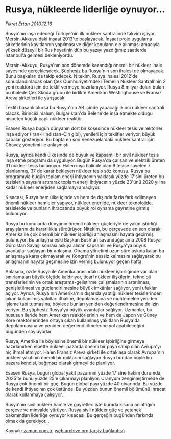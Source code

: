 # Rusya, nükleerde liderliğe oynuyor...

*Fikret Ertan 2010.12.16*

<td class="columnist-detail">
<p>Rusya'nın inşa edeceği Türkiye'nin ilk nükleer santralinde takvim işliyor. Mersin-Akkuyu'daki inşaat 2013'te başlayacak. İnşaat proje uygulama şirketlerinin kayıtlarının yapılması ve diğer konuların ele alınması amacıyla yüksek düzeyli bir Rus heyetinin dün bu yazıyı yazdığımız saatlerde İstanbul'a gelmesi bekleniyordu.</p>
<p>
<div id="haberMetinDiv">
<p>Mersin-Akkuyu, Rusya'nın son dönemde kazandığı önemli bir nükleer ihale sayesinde gerçekleşecek. Şüphesiz bu Rusya'nın son ihalesi de olmayacak. Bunu başkaları da takip edecek. Nitekim, Rusya ihalesi 2012'de sonuçlandırılacak olan Çek Cumhuriyeti'ndeki Temelin Nükleer Santrali'nin 2 yeni reaktörü için de teklif vermeye hazırlanıyor. Rusya 8 milyar doları bulan bu ihalede Çek Skoda grubu ile birlikte Amerikan Westinghouse ve Fransız Areva şirketleri ile yarışacak.
<p>Teklifi başarılı olursa bu Rusya'nın AB içinde yapacağı ikinci nükleer santrali olacak. Birincisi malum, Bulgaristan'da Belene'de inşa etmekte olduğu nispeten küçük çaplı nükleer reaktör.
<p>Esasen Rusya bugün dünyanın dört bir köşesinde nükleer tesis ve rektörler inşa ediyor (İran-Hindistan-Çin gibi), yenileri için teklifler veriyor, büyük çabalar gösteriyor. Bu bapta en son Venezuela'daki nükleer santral için Chavez yönetimi ile anlaşmıştı.
<p>Rusya, ayrıca kendi ülkesinde de büyük ve kapsamlı bir sivil nükleer tesis inşa etme programı da uyguluyor. Bugün Rusya'da çalışan ve elektrik üreten 31 nükleer tesis bulunuyor. Halen inşa halinde olan 9 tesise ilaveten 7 planlanmış, 37 de karar bekleyen nükleer tesis söz konusu. Rusya bu programıyla bugün toplam enerji ihtiyacının yaklaşık yüzde 17'sini üreten bu tesislerin sayısını artırarak toplam enerji ihtiyacının yüzde 23'ünü 2020 yılına kadar nükleer enerjiden sağlamayı amaçlıyor.
<p>Kısacası, Rusya hem ülke içinde ve hem de dışında fazla fark edilmeyen önemli nükleer hamleler yapıyor, nükleer enerjide, nükleer teknolojide, tesislerde ve bunların ihracatında büyük rol oynama gayretine girmiş bulunuyor.
<p>Rusya bu konularda dünyanın önemli nükleer güçleriyle de yakın işbirliği arayışlarını da kararlılıkla sürdürüyor. Nitekim, bu çerçevede en son olarak Amerika ile çok önemli bir nükleer işbirliği anlaşmasını hayata geçirmiş bulunuyor. Bu anlaşma eski Başkan Bush'un savunduğu; ama 2008 Rusya-Gürcistan Savaşı sonrası askıya alınan kapsamlı ve Rusya'ya büyük avantajlar sağlayan bir anlaşma. Obama yönetimi uzun süre askıda kalan bu anlaşmaya karşı çıkmayarak ve Kongre'nin sessiz kalmasını sağlayarak bu anlaşmanın hayata geçmesine izin vermiş bulunuyor geçen hafta.
<p>Anlaşma, özde Rusya ile Amerika arasındaki nükleer işbirliğinde var olan sınırlamaları büyük ölçüde kaldırıyor, ticarî nükleer ilişkilerin, teknoloji transferlerinin ve ortak araştırma-geliştirme çalışmalarının artırılması, genişletilmesi ve güçlendirilmesine büyük imkânlar sağlıyor, yeni ufuklar açıyor. Ayrıca, Rusya'nın Amerika'nın dışarıda yaptığı nükleer tesislerinden çıkan kullanılmış yakıtları ithaline, depolamasına ve muhtemelen yeniden işleme tabi tutmasına, böylece bunları yeniden değerlendirmesine de izin veriyor. Bu şüphesiz Rusya'ya büyük avantajlar sağlıyor. Uzmanlar, bu hususun ileride hem Amerikan reaktörlerinin ve hem de Japon ve Güney Kore reaktörlerinden ortaya çıkan kullanılmış yakıtların Rusya'da depolanmasına ve yeniden değerlendirilmelerine yol açabileceğini bugünden söylüyorlar.
<p>Rusya, Amerika ile böylesine önemli bir nükleer işbirliğine girmeye hazırlanırken elbette nükleer pazarda önemli bir paya sahip olan Avrupa'yı hiç ihmal etmiyor. Halen Fransız Areva şirketi ile ortaklaşa olarak Avrupa'nın nükleer yakıtının önemli bir miktarını sağlayan Rusya bundan böyle bu pazara kendisi, bağımsız olarak girmeyi de planlıyor.
<p>Esasen Rusya, bugün global yakıt pazarının yüzde 17'sine hakim durumda; 2025'te bunu yüzde 25'e çıkarmayı planlıyor. Uranyum zenginleştirmede de Rusya çok önemli bir güç. Bugün global payı yüzde 40 civarında. Bu yüzde de kendi ihtiyacının çok üstünde. Bu yüzden bunun önemli bölümünü ihracat olarak kullanmaya çalışıyor.
<p>Rusya'nın sivil nükleer hamle ve gayretleri işte burada kısaca anlattığım çerçeve ve minvalde yürüyor. Rusya sivil nükleer güç ve yetenek bakımından liderliğe oynuyor kısacası. Bu gerçeğin bugünden farkında olmak da gerekiyor... </p></p></p></p></p></p></p></p></p></p></div>
</p>
<a href="http://web.archive.org/web/20101224005120/mailto:f.ertan@zaman.com.tr">
</a></td>

Kaynak: [zaman.com.tr](http://zaman.com.tr/yazar.do?yazino=1065879), [web.archive.org (arşiv bağlantısı)](http://web.archive.org/web/20101224005120/http://zaman.com.tr:80/yazar.do?yazino=1065879)
